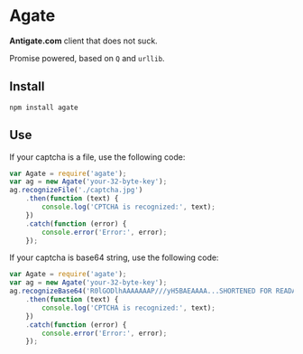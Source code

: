 # Agate

**Antigate.com** client that does not suck.

Promise powered, based on `Q` and `urllib`.

## Install

    npm install agate

## Use

If your captcha is a file, use the following code:

```javascript
var Agate = require('agate');
var ag = new Agate('your-32-byte-key');
ag.recognizeFile('./captcha.jpg')
    .then(function (text) {
        console.log('CPTCHA is recognized:', text);
    })
    .catch(function (error) {
        console.error('Error:', error);
    });
```

If your captcha is base64 string, use the following code:

```javascript
var Agate = require('agate');
var ag = new Agate('your-32-byte-key');
ag.recognizeBase64('R0lGODlhAAAAAAAP///yH5BAEAAAA...SHORTENED FOR READABILITY')
    .then(function (text) {
        console.log('CPTCHA is recognized:', text);
    })
    .catch(function (error) {
        console.error('Error:', error);
    });
```
